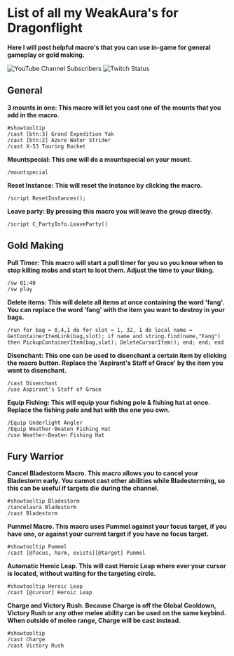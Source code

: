# List of all my WeakAura's for Dragonflight
**Here I will post helpful macro's that you can use in-game for general gameplay or gold making.**

![YouTube Channel Subscribers](https://img.shields.io/youtube/channel/subscribers/UCY_LsfkMQS--TVMvGl90rNA?style=social)
![Twitch Status](https://img.shields.io/twitch/status/xscarlife?style=social)
## General

**3 mounts in one: This macro will let you cast one of the mounts that you add in the macro.**
```
#showtooltip
/cast [btn:3] Grand Expedition Yak
/cast [btn:2] Azure Water Strider
/cast X-53 Touring Rocket
```

**Mountspecial: This one will do a mountspecial on your mount.**
```
/mountspecial
```

**Reset Instance: This will reset the instance by clicking the macro.**
```
/script ResetInstances();
```

**Leave party: By pressing this macro you will leave the group directly.**
```
/script C_PartyInfo.LeaveParty()
```

## Gold Making

**Pull Timer: This macro will start a pull timer for you so you know when to stop killing mobs and start to loot them. Adjust the time to your liking.**
```
/sw 01:40
/sw play
```

**Delete items: This will delete all items at once containing the word 'fang'. You can replace the word 'fang' with the item you want to destroy in your bags.**
```
/run for bag = 0,4,1 do for slot = 1, 32, 1 do local name = GetContainerItemLink(bag,slot); if name and string.find(name,"Fang") then PickupContainerItem(bag,slot); DeleteCursorItem(); end; end; end
```

**Disenchant: This one can be used to disenchant a certain item by clicking the macro button. Replace the 'Aspirant's Staff of Grace' by the item you want to disenchant.**
```
/cast Disenchant
/use Aspirant's Staff of Grace
```

**Equip Fishing: This will equip your fishing pole & fishing hat at once. Replace the fishing pole and hat with the one you own.**
```
/Equip Underlight Angler
/Equip Weather-Beaten Fishing Hat
/use Weather-Beaten Fishing Hat
```

## Fury Warrior

**Cancel Bladestorm Macro. This macro allows you to cancel your Bladestorm early. You cannot cast other abilities while Bladestorming, so this can be useful if targets die during the channel.**
```
#showtooltip Bladestorm
/cancelaura Bladestorm
/cast Bladestorm
```

**Pummel Macro. This macro uses Pummel against your focus target, if you have one, or against your current target if you have no focus target.**
```
#showtooltip Pummel
/cast [@focus, harm, exists][@target] Pummel
```

**Automatic Heroic Leap. This will cast Heroic Leap where ever your cursor is located, without waiting for the targeting circle.**
```
#showtooltip Heroic Leap
/cast [@cursor] Heroic Leap
```

**Charge and Victory Rush. Because Charge is off the Global Cooldown, Victory Rush or any other melee ability can be used on the same keybind. When outside of melee range, Charge will be cast instead.**
```
#showtooltip
/cast Charge
/cast Victory Rush
```
